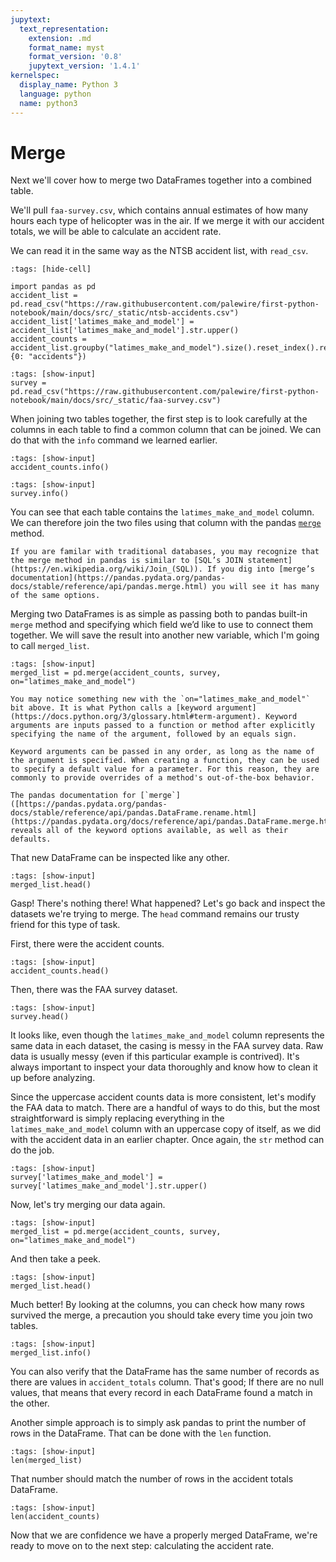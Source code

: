 ```yaml
---
jupytext:
  text_representation:
    extension: .md
    format_name: myst
    format_version: '0.8'
    jupytext_version: '1.4.1'
kernelspec:
  display_name: Python 3
  language: python
  name: python3
---
```


# Merge

Next we'll cover how to merge two DataFrames together into a combined table.

We'll pull `faa-survey.csv`, which contains annual estimates of how many hours each type of helicopter was in the air. If we merge it with our accident totals, we will be able to calculate an accident rate.

We can read it in the same way as the NTSB accident list, with `read_csv`.

```{code-cell}
:tags: [hide-cell]

import pandas as pd
accident_list = pd.read_csv("https://raw.githubusercontent.com/palewire/first-python-notebook/main/docs/src/_static/ntsb-accidents.csv")
accident_list['latimes_make_and_model'] = accident_list['latimes_make_and_model'].str.upper()
accident_counts = accident_list.groupby("latimes_make_and_model").size().reset_index().rename(columns={0: "accidents"})
```

```{code-cell}
:tags: [show-input]
survey = pd.read_csv("https://raw.githubusercontent.com/palewire/first-python-notebook/main/docs/src/_static/faa-survey.csv")
```

When joining two tables together, the first step is to look carefully at the columns in each table to find a common column that can be joined. We can do that with the `info` command we learned earlier.

```{code-cell}
:tags: [show-input]
accident_counts.info()
```

```{code-cell}
:tags: [show-input]
survey.info()
```

You can see that each table contains the `latimes_make_and_model` column. We can therefore join the two files using that column with the pandas [`merge`](https://pandas.pydata.org/pandas-docs/stable/reference/api/pandas.merge.html) method.

```{note}
If you are familar with traditional databases, you may recognize that the merge method in pandas is similar to [SQL’s JOIN statement](https://en.wikipedia.org/wiki/Join_(SQL)). If you dig into [merge’s documentation](https://pandas.pydata.org/pandas-docs/stable/reference/api/pandas.merge.html) you will see it has many of the same options.
```

Merging two DataFrames is as simple as passing both to pandas built-in `merge` method and specifying which field we’d like to use to connect them together. We will save the result into another new variable, which I'm going to call `merged_list`.

```{code-cell}
:tags: [show-input]
merged_list = pd.merge(accident_counts, survey, on="latimes_make_and_model")
```

```{note}
You may notice something new with the `on="latimes_make_and_model"` bit above. It is what Python calls a [keyword argument](https://docs.python.org/3/glossary.html#term-argument). Keyword arguments are inputs passed to a function or method after explicitly specifying the name of the argument, followed by an equals sign.

Keyword arguments can be passed in any order, as long as the name of the argument is specified. When creating a function, they can be used to specify a default value for a parameter. For this reason, they are commonly to provide overrides of a method's out-of-the-box behavior.

The pandas documentation for [`merge`]([https://pandas.pydata.org/pandas-docs/stable/reference/api/pandas.DataFrame.rename.html](https://pandas.pydata.org/docs/reference/api/pandas.DataFrame.merge.html)) reveals all of the keyword options available, as well as their defaults.
```

That new DataFrame can be inspected like any other.

```{code-cell}
:tags: [show-input]
merged_list.head()
```

Gasp! There's nothing there! What happened? Let's go back and inspect the datasets we're trying to merge. The `head` command remains our trusty friend for this type of task.

First, there were the accident counts.

```{code-cell}
:tags: [show-input]
accident_counts.head()
```

Then, there was the FAA survey dataset.

```{code-cell}
:tags: [show-input]
survey.head()
```

It looks like, even though the `latimes_make_and_model` column represents the same data in each dataset, the casing is messy in the FAA survey data. Raw data is usually messy (even if this particular example is contrived). It's always important to inspect your data thoroughly and know how to clean it up before analyzing.

Since the uppercase accident counts data is more consistent, let's modify the FAA data to match. There are a handful of ways to do this, but the most straightforward is simply replacing everything in the `latimes_make_and_model` column with an uppercase copy of itself, as we did with the accident data in an earlier chapter. Once again, the `str` method can do the job.

```{code-cell}
:tags: [show-input]
survey['latimes_make_and_model'] = survey['latimes_make_and_model'].str.upper()
```

Now, let's try merging our data again.

```{code-cell}
:tags: [show-input]
merged_list = pd.merge(accident_counts, survey, on="latimes_make_and_model")
```

And then take a peek.

```{code-cell}
:tags: [show-input]
merged_list.head()
```

Much better! By looking at the columns, you can check how many rows survived the merge, a precaution you should take every time you join two tables.

```{code-cell}
:tags: [show-input]
merged_list.info()
```

You can also verify that the DataFrame has the same number of records as there are values in `accident_totals` column. That's good; If there are no null values, that means that every record in each DataFrame found a match in the other.

Another simple approach is to simply ask pandas to print the number of rows in the DataFrame. That can be done with the `len` function.

```{code-cell}
:tags: [show-input]
len(merged_list)
```

That number should match the number of rows in the accident totals DataFrame.

```{code-cell}
:tags: [show-input]
len(accident_counts)
```

Now that we are confidence we have a properly merged DataFrame, we're ready to move on to the next step: calculating the accident rate.